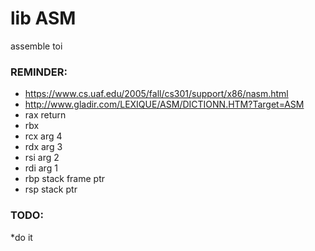 # lib ASM #

assemble toi

### REMINDER: ###

* https://www.cs.uaf.edu/2005/fall/cs301/support/x86/nasm.html
* http://www.gladir.com/LEXIQUE/ASM/DICTIONN.HTM?Target=ASM
* rax return
* rbx 
* rcx arg 4
* rdx arg 3
* rsi arg 2
* rdi arg 1
* rbp stack frame ptr
* rsp stack ptr

### TODO: ###

*do it
